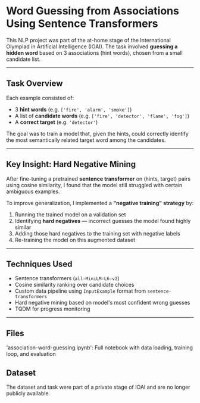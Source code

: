 # Word Guessing from Associations Using Sentence Transformers

This NLP project was part of the at-home stage of the International Olympiad in Artificial Intelligence (IOAI). The task involved **guessing a hidden word** based on 3 associations (hint words), chosen from a small candidate list.

---

## Task Overview

Each example consisted of:
- 3 **hint words** (e.g. `['fire', 'alarm', 'smoke']`)
- A list of **candidate words** (e.g. `['fire', 'detector', 'flame', 'fog']`)
- A **correct target** (e.g. `'detector'`)

The goal was to train a model that, given the hints, could correctly identify the most semantically related target word among the candidates.

---

## Key Insight: Hard Negative Mining

After fine-tuning a pretrained **sentence transformer** on (hints, target) pairs using cosine similarity, I found that the model still struggled with certain ambiguous examples.

To improve generalization, I implemented a **"negative training" strategy** by:
1. Running the trained model on a validation set
2. Identifying **hard negatives** — incorrect guesses the model found highly similar
3. Adding those hard negatives to the training set with negative labels
4. Re-training the model on this augmented dataset

---

## Techniques Used

- Sentence transformers (`all-MiniLM-L6-v2`)
- Cosine similarity ranking over candidate choices
- Custom data pipeline using `InputExample` format from `sentence-transformers`
- Hard negative mining based on model's most confident wrong guesses
- TQDM for progress monitoring

---

## Files

'association-word-guessing.ipynb': Full notebook with data loading, training loop, and evaluation

## Dataset
The dataset and task were part of a private stage of IOAI and are no longer publicly available.
